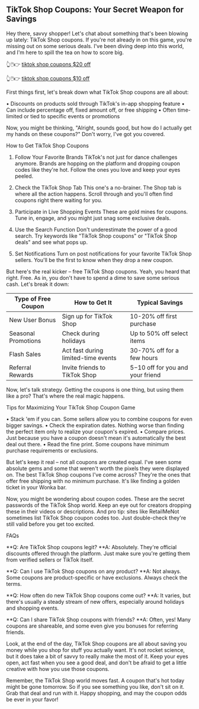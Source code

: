 ## TikTok Shop Coupons: Your Secret Weapon for Savings

Hey there, savvy shopper! Let's chat about something that's been blowing up lately: TikTok Shop coupons. If you're not already in on this game, you're missing out on some serious deals. I've been diving deep into this world, and I'm here to spill the tea on how to score big.

👆🖱️👉 [tiktok shop coupons $20 off](https://dynews.net/save-more-with-tiktok-shop-coupons/)

👆🖱️👉 [tiktok shop coupons $10 off](https://dynews.net/save-more-with-tiktok-shop-coupons/)





First things first, let's break down what TikTok Shop coupons are all about:

• Discounts on products sold through TikTok's in-app shopping feature
• Can include percentage off, fixed amount off, or free shipping
• Often time-limited or tied to specific events or promotions

Now, you might be thinking, "Alright, sounds good, but how do I actually get my hands on these coupons?" Don't worry, I've got you covered.

How to Get TikTok Shop Coupons

1. Follow Your Favorite Brands
TikTok's not just for dance challenges anymore. Brands are hopping on the platform and dropping coupon codes like they're hot. Follow the ones you love and keep your eyes peeled.

2. Check the TikTok Shop Tab
This one's a no-brainer. The Shop tab is where all the action happens. Scroll through and you'll often find coupons right there waiting for you.

3. Participate in Live Shopping Events
These are gold mines for coupons. Tune in, engage, and you might just snag some exclusive deals.

4. Use the Search Function
Don't underestimate the power of a good search. Try keywords like "TikTok Shop coupons" or "TikTok Shop deals" and see what pops up.

5. Set Notifications
Turn on post notifications for your favorite TikTok Shop sellers. You'll be the first to know when they drop a new coupon.

But here's the real kicker – free TikTok Shop coupons. Yeah, you heard that right. Free. As in, you don't have to spend a dime to save some serious cash. Let's break it down:

| Type of Free Coupon | How to Get It | Typical Savings |
|----------------------|---------------|-----------------|
| New User Bonus | Sign up for TikTok Shop | 10-20% off first purchase |
| Seasonal Promotions | Check during holidays | Up to 50% off select items |
| Flash Sales | Act fast during limited-time events | 30-70% off for a few hours |
| Referral Rewards | Invite friends to TikTok Shop | $5-$10 off for you and your friend |

Now, let's talk strategy. Getting the coupons is one thing, but using them like a pro? That's where the real magic happens.

Tips for Maximizing Your TikTok Shop Coupon Game

• Stack 'em if you can. Some sellers allow you to combine coupons for even bigger savings.
• Check the expiration dates. Nothing worse than finding the perfect item only to realize your coupon's expired.
• Compare prices. Just because you have a coupon doesn't mean it's automatically the best deal out there.
• Read the fine print. Some coupons have minimum purchase requirements or exclusions.

But let's keep it real – not all coupons are created equal. I've seen some absolute gems and some that weren't worth the pixels they were displayed on. The best TikTok Shop coupons I've come across? They're the ones that offer free shipping with no minimum purchase. It's like finding a golden ticket in your Wonka bar.

Now, you might be wondering about coupon codes. These are the secret passwords of the TikTok Shop world. Keep an eye out for creators dropping these in their videos or descriptions. And pro tip: sites like RetailMeNot sometimes list TikTok Shop coupon codes too. Just double-check they're still valid before you get too excited.

FAQs

**Q: Are TikTok Shop coupons legit?
**A: Absolutely. They're official discounts offered through the platform. Just make sure you're getting them from verified sellers or TikTok itself.

**Q: Can I use TikTok Shop coupons on any product?
**A: Not always. Some coupons are product-specific or have exclusions. Always check the terms.

**Q: How often do new TikTok Shop coupons come out?
**A: It varies, but there's usually a steady stream of new offers, especially around holidays and shopping events.

**Q: Can I share TikTok Shop coupons with friends?
**A: Often, yes! Many coupons are shareable, and some even give you bonuses for referring friends.

Look, at the end of the day, TikTok Shop coupons are all about saving you money while you shop for stuff you actually want. It's not rocket science, but it does take a bit of savvy to really make the most of it. Keep your eyes open, act fast when you see a good deal, and don't be afraid to get a little creative with how you use those coupons.

Remember, the TikTok Shop world moves fast. A coupon that's hot today might be gone tomorrow. So if you see something you like, don't sit on it. Grab that deal and run with it. Happy shopping, and may the coupon odds be ever in your favor!
